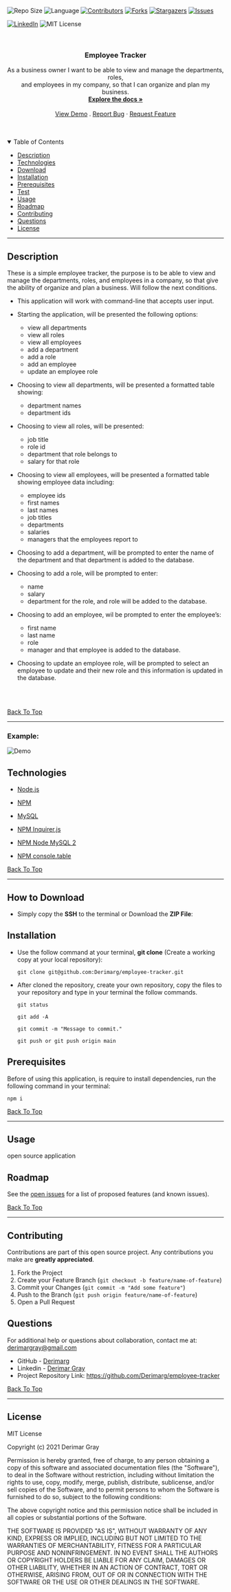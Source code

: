 
![Repo Size][repo-size]
![Language][GitHub-language]
[![Contributors][contributors-shield]][contributors-url]
[![Forks][forks-shield]][forks-url]
[![Stargazers][stars-shield]][stars-url]
[![Issues][issues-shield]][issues-url]

[![LinkedIn][linkedin-shield]][linkedin-url]
![MIT License][license-shield]

<br />
<p align="center">



<h3 align="center" id="employee-tracker">Employee Tracker</h3>

<p align="center">
As a business owner I want to be able to view and manage the departments, roles,<br /> and employees in my company, so that I can organize and plan my business.
<br />
<a href="#description"><strong>Explore the docs »</strong></a>
<br />
<br />
<a href="#example">View Demo</a>
.
<a href="https://github.com/Derimarg/employee-tracker/issues">Report Bug</a>
·
<a href="https://github.com/Derimarg/employee-tracker/issues">Request Feature</a>
</p>
</p>
<br />
<br />



<details open="open">
<summary>Table of Contents</summary>
<ul>
<li><a href="#description">Description</a></li>
<li><a href="#technologies">Technologies</a></li>
<li><a href="#how-to-download">Download</a></li>
<li><a href="#installation">Installation</a></li>
<li><a href="#prerequisites">Prerequisites</a></li>
<li><a href="#test">Test</a></li>
<li><a href="#usage">Usage</a></li>
<li><a href="#roadmap">Roadmap</a></li>
<li><a href="#contributing">Contributing</a></li>

<li><a href="#questions">Questions</a></li>
<li><a href="#license">License</a></li>
</ul>
</details>


---
  
## Description
  
These is a simple employee tracker, the purpose is to be able to view and manage the departments, roles, and employees in a company, so that give the ability of organize and plan a business. Will follow the next conditions.

- This application will work with command-line that accepts user input.
- Starting the application, will be presented the following options: 
  - view all departments
  - view all roles
  - view all employees
  - add a department 
  - add a role
  - add an employee
  - update an employee role

- Choosing to view all departments, will be presented a formatted table showing:
  - department names
  - department ids

- Choosing to view all roles, will be presented:
  - job title
  - role id
  - department that role belongs to
  - salary for that role

- Choosing to view all employees, will be presented a formatted table showing employee data including:
  - employee ids
  - first names
  - last names
  - job titles
  - departments
  - salaries
  - managers that the employees report to

- Choosing to add a department, will be prompted to enter the name of the department and that department is added to the database.
- Choosing to add a role, will be prompted to enter:
  - name
  - salary
  - department for the role, and role will be added to the database.

- Choosing to add an employee, wil be prompted to enter the employee’s:
  - first name
  - last name
  - role
  - manager and that employee is added to the database.

- Choosing to update an employee role, will be prompted to select an employee to update and their new role and this information is updated in the database.
<br />
<br />

[Back To Top](#employee-tracker)

---

### Example:
  
  ![Demo](./assets/images/demo.gif)

## Technologies

- <p><a href="https://nodejs.org/">Node.js</a></p>
- <p><a href="https://www.npmjs.com/">NPM</a></p>
- <p><a href="https://dev.mysql.com">MySQL</a></p>
- <p><a href="https://www.npmjs.com/package/inquirer">NPM Inquirer.js</a></p>
- <p><a href="https://www.npmjs.com/package/mysql2">NPM Node MySQL 2</a></p>
- <p><a href="https://www.npmjs.com/package/console.table">NPM console.table</a></p>

[Back To Top](#employee-tracker)

---

## How to Download

- Simply copy the **SSH** to the terminal or Download the **ZIP File**:

## Installation

- Use the follow command at your terminal, **git clone** (Create a working copy at your local repository):

  ```
  git clone git@github.com:Derimarg/employee-tracker.git
  ```

- After cloned the repository, create your own repository, copy the files to your repository and type in your terminal the follow commands. 

  ```
  git status

  git add -A

  git commit -m "Message to commit."

  git push or git push origin main
  ```

## Prerequisites

Before of using this application, is require to install dependencies, run the following command in your terminal:

  ```
  npm i
  ```

[Back To Top](#employee-tracker)

---


  ## Usage

  open source application
    

<!-- ROADMAP -->
## Roadmap

See the [open issues](https://github.com/Derimarg/employee-tracker/issues) for a list of proposed features (and known issues).

[Back To Top](#employee-tracker)

---

<!-- CONTRIBUTORS -->
## Contributing

Contributions are part of this open source project. Any contributions you make are **greatly appreciated**.

1. Fork the Project
2. Create your Feature Branch (`git checkout -b feature/name-of-feature`)
3. Commit your Changes (`git commit -m "Add some feature"`)
4. Push to the Branch (`git push origin feature/name-of-feature`)
5. Open a Pull Request



## Questions

For additional help or questions about collaboration, contact me at: derimargray@gmail.com

- GitHub - [Derimarg](https://github.com/Derimarg/)
- Linkedin - [Derimar Gray](https://www.linkedin.com/in/derimar-gray-676275132/)
- Project Repository Link: https://github.com/Derimarg/employee-tracker

[Back To Top](#employee-tracker)

---


## License

MIT License

Copyright (c) 2021 Derimar Gray

Permission is hereby granted, free of charge, to any person obtaining a copy of this software and associated documentation files (the "Software"), to deal in the Software without restriction, including without limitation the rights to use, copy, modify, merge, publish, distribute, sublicense, and/or sell copies of the Software, and to permit persons to whom the Software is furnished to do so, subject to the following conditions:

The above copyright notice and this permission notice shall be included in all copies or substantial portions of the Software.

THE SOFTWARE IS PROVIDED "AS IS", WITHOUT WARRANTY OF ANY KIND, EXPRESS OR IMPLIED, INCLUDING BUT NOT LIMITED TO THE WARRANTIES OF MERCHANTABILITY, FITNESS FOR A PARTICULAR PURPOSE AND NONINFRINGEMENT. IN NO EVENT SHALL THE AUTHORS OR COPYRIGHT HOLDERS BE LIABLE FOR ANY CLAIM, DAMAGES OR OTHER LIABILITY, WHETHER IN AN ACTION OF CONTRACT, TORT OR OTHERWISE, ARISING FROM, OUT OF OR IN CONNECTION WITH THE SOFTWARE OR THE USE OR OTHER DEALINGS IN THE SOFTWARE.
  

[repo-size]: https://img.shields.io/github/repo-size/Derimarg/employee-tracker?style=for-the-badge
[GitHub-language]: https://img.shields.io/github/languages/top/Derimarg/employee-tracker?color=yellow&style=for-the-badge
[contributors-shield]: https://img.shields.io/github/contributors/Derimarg/employee-tracker.svg?style=for-the-badge
[contributors-url]: https://github.com/Derimarg/employee-tracker/graphs/contributors
[forks-shield]: https://img.shields.io/github/forks/Derimarg/employee-tracker.svg?color=9cf&style=for-the-badge
[forks-url]: https://github.com/Derimarg/employee-tracker/network/members
[stars-shield]: https://img.shields.io/github/stars/Derimarg/employee-tracker.svg?color=blueviolet&style=for-the-badge
[stars-url]: https://github.com/Derimarg/employee-tracker/stargazers
[issues-shield]: https://img.shields.io/github/issues/Derimarg/employee-tracker.svg?style=for-the-badge
[issues-url]: https://github.com/Derimarg/employee-tracker/issues
[license-shield]: https://img.shields.io/static/v1?label=license&message=MIT&color=yellowgreen.svg&style=for-the-badge


[linkedin-shield]: https://img.shields.io/badge/-LinkedIn-black.svg?style=for-the-badge&logo=linkedin&colorB=555
[linkedin-url]: https://www.linkedin.com/in/derimar-gray-676275132/
  